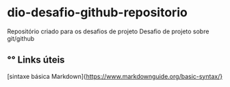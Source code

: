 # dio-desafio-github-repositorio
Repositório criado para os desafios de projeto
Desafio de projeto sobre git/github

##  °° Links úteis 
[sintaxe básica Markdown]{https://www.markdownguide.org/basic-syntax/}
